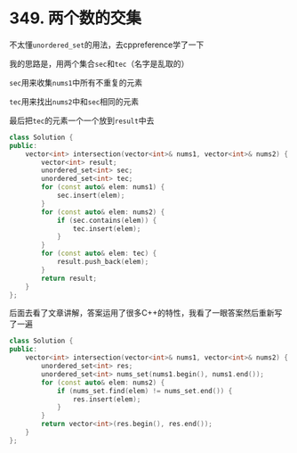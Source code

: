 # 349. 两个数的交集

不太懂`unordered_set`的用法，去cppreference学了一下

我的思路是，用两个集合`sec`和`tec`（名字是乱取的）

`sec`用来收集`nums1`中所有不重复的元素

`tec`用来找出`nums2`中和`sec`相同的元素

最后把`tec`的元素一个一个放到`result`中去

```c++
class Solution {
public:
    vector<int> intersection(vector<int>& nums1, vector<int>& nums2) {
        vector<int> result;
        unordered_set<int> sec;
        unordered_set<int> tec;
        for (const auto& elem: nums1) {
            sec.insert(elem);
        }
        for (const auto& elem: nums2) {
            if (sec.contains(elem)) {
                tec.insert(elem);
            }
        }
        for (const auto& elem: tec) {
            result.push_back(elem);
        }
        return result;
    }
};
```

后面去看了文章讲解，答案运用了很多C++的特性，我看了一眼答案然后重新写了一遍

```c++
class Solution {
public:
    vector<int> intersection(vector<int>& nums1, vector<int>& nums2) {
        unordered_set<int> res;
        unordered_set<int> nums_set(nums1.begin(), nums1.end());
        for (const auto& elem: nums2) {
            if (nums_set.find(elem) != nums_set.end()) {
                res.insert(elem);
            }
        }
        return vector<int>(res.begin(), res.end());
    }
};
```